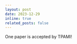 ```yaml
---
layout: post
date: 2023-12-29
inline: true
related_posts: false
---
```


One paper is accepted by TPAMI!